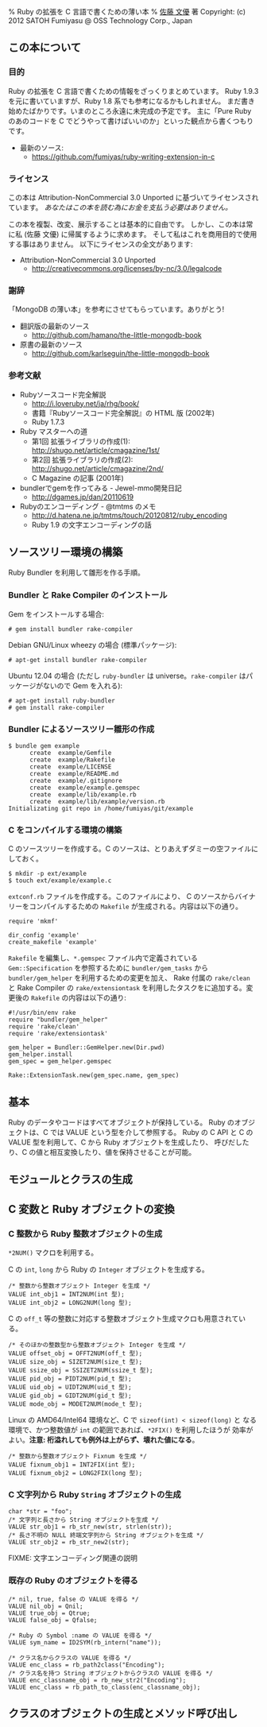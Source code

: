 % Ruby の拡張を C 言語で書くための薄い本
% [佐藤 文優](https://twitter.com/satoh_fumiyasu) 著
  Copyright: (c) 2012 SATOH Fumiyasu @ OSS Technology Corp., Japan

## この本について

### 目的

Ruby の拡張を C 言語で書くための情報をざっくりまとめています。
Ruby 1.9.3 を元に書いていますが、Ruby 1.8 系でも参考になるかもしれません。
まだ書き始めたばかりです。いまのところ永遠に未完成の予定です。
主に「Pure Ruby のあのコードを C でどうやって書けばいいのか」といった観点から書くつもりです。

  * 最新のソース:
    + <https://github.com/fumiyas/ruby-writing-extension-in-c>

### ライセンス

この本は Attribution-NonCommercial 3.0 Unported に基づいてライセンスされています。
*あなたはこの本を読む為にお金を支払う必要はありません。*

この本を複製、改変、展示することは基本的に自由です。
しかし、この本は常に私 (佐藤 文優) に帰属するように求めます。
そして私はこれを商用目的で使用する事はありません。
以下にライセンスの全文があります:

  * Attribution-NonCommercial 3.0 Unported
    + <http://creativecommons.org/licenses/by-nc/3.0/legalcode>

### 謝辞

「MongoDB の薄い本」を参考にさせてもらっています。ありがとう!

  * 翻訳版の最新のソース
    + <http://github.com/hamano/the-little-mongodb-book>
  * 原書の最新のソース
    + <http://github.com/karlseguin/the-little-mongodb-book>

### 参考文献

  * Rubyソースコード完全解説
    + <http://i.loveruby.net/ja/rhg/book/>
    + 書籍『Rubyソースコード完全解説』の HTML 版 (2002年)
    + Ruby 1.7.3
  * Ruby マスターへの道
    + 第1回 拡張ライブラリの作成(1): <http://shugo.net/article/cmagazine/1st/>
    + 第2回 拡張ライブラリの作成(2): <http://shugo.net/article/cmagazine/2nd/>
    + C Magazine の記事 (2001年)
  * bundlerでgemを作ってみる - Jewel-mmo開発日記
    + <http://dgames.jp/dan/20110619>
  * Rubyのエンコーディング - @tmtms のメモ
    + <http://d.hatena.ne.jp/tmtms/touch/20120812/ruby_encoding>
    + Ruby 1.9 の文字エンコーディングの話

## ソースツリー環境の構築

Ruby Bundler を利用して雛形を作る手順。

### Bundler と Rake Compiler のインストール

Gem をインストールする場合:

	# gem install bundler rake-compiler

Debian GNU/Linux wheezy の場合 (標準パッケージ):

	# apt-get install bundler rake-compiler

Ubuntu 12.04 の場合 (ただし `ruby-bundler` は universe。`rake-compiler` はパッケージがないので Gem を入れる):

	# apt-get install ruby-bundler
	# gem install rake-compiler

### Bundler によるソースツリー雛形の作成

	$ bundle gem example
	      create  example/Gemfile
	      create  example/Rakefile
	      create  example/LICENSE
	      create  example/README.md
	      create  example/.gitignore
	      create  example/example.gemspec
	      create  example/lib/example.rb
	      create  example/lib/example/version.rb
	Initializating git repo in /home/fumiyas/git/example

### C をコンパイルする環境の構築

C のソースツリーを作成する。C のソースは、とりあえずダミーの空ファイルにしておく。

	$ mkdir -p ext/example
	$ touch ext/example/example.c

`extconf.rb` ファイルを作成する。このファイルにより、
C のソースからバイナリーをコンパイルするための `Makefile`
が生成される。内容は以下の通り。

	require 'mkmf'

	dir_config 'example'
	create_makefile 'example'

`Rakefile` を編集し、`*.gemspec` ファイル内で定義されている
`Gem::Specification` を参照するために `bundler/gem_tasks` から
`bundler/gem_helper` を利用するための変更を加え、
Rake 付属の `rake/clean` と Rake Compiler の `rake/extensiontask`
を利用したタスクをに追加する。変更後の `Rakefile` の内容は以下の通り:

	#!/usr/bin/env rake
	require "bundler/gem_helper"
	require 'rake/clean'
	require 'rake/extensiontask'

	gem_helper = Bundler::GemHelper.new(Dir.pwd)
	gem_helper.install
	gem_spec = gem_helper.gemspec

	Rake::ExtensionTask.new(gem_spec.name, gem_spec)

## 基本

Ruby のデータやコードはすべてオブジェクトが保持している。
Ruby のオブジェクトは、C では VALUE という型を介して参照する。
Ruby の C API と C の VALUE 型を利用して、C から Ruby オブジェクトを生成したり、
呼びだしたり、C の値と相互変換したり、値を保持させることが可能。

## モジュールとクラスの生成

## C 変数と Ruby オブジェクトの変換

### C 整数から Ruby 整数オブジェクトの生成

`*2NUM()` マクロを利用する。

C の `int`, `long` から Ruby の `Integer` オブジェクトを生成する。

	/* 整数から整数オブジェクト Integer を生成 */
	VALUE int_obj1 = INT2NUM(int 型);
	VALUE int_obj2 = LONG2NUM(long 型);

C の `off_t` 等の整数に対応する整数オブジェクト生成マクロも用意されている。

	/* そのほかの整数型から整数オブジェクト Integer を生成 */
	VALUE offset_obj = OFFT2NUM(off_t 型);
	VALUE size_obj = SIZET2NUM(size_t 型);
	VALUE ssize_obj = SSIZET2NUM(ssize_t 型);
	VALUE pid_obj = PIDT2NUM(pid_t 型);
	VALUE uid_obj = UIDT2NUM(uid_t 型);
	VALUE gid_obj = GIDT2NUM(gid_t 型);
	VALUE mode_obj = MODET2NUM(mode_t 型);

Linux の AMD64/Intel64 環境など、C で `sizeof(int) < sizeof(long)` と
なる環境で、かつ整数値が `int` の範囲であれば、`*2FIX()` を利用したほうが
効率がよい。__注意: 桁溢れしても例外は上がらず、壊れた値になる__。

	/* 整数から整数オブジェクト Fixnum を生成 */
	VALUE fixnum_obj1 = INT2FIX(int 型);
	VALUE fixnum_obj2 = LONG2FIX(long 型);

### C 文字列から Ruby `String` オブジェクトの生成

	char *str = "foo";
	/* 文字列と長さから String オブジェクトを生成 */
	VALUE str_obj1 = rb_str_new(str, strlen(str));
	/* 長さ不明の NULL 終端文字列から String オブジェクトを生成 */
	VALUE str_obj2 = rb_str_new2(str);

FIXME: 文字エンコーディング関連の説明

### 既存の Ruby のオブジェクトを得る

	/* nil, true, false の VALUE を得る */
	VALUE nil_obj = Qnil;
	VALUE true_obj = Qtrue;
	VALUE false_obj = Qfalse;

	/* Ruby の Symbol :name の VALUE を得る */
	VALUE sym_name = ID2SYM(rb_intern("name"));

	/* クラス名からクラスの VALUE を得る */
	VALUE enc_class = rb_path2class("Encoding");
	/* クラス名を持つ String オブジェクトからクラスの VALUE を得る */
	VALUE enc_classname_obj = rb_new_str2("Encoding");
	VALUE enc_class = rb_path_to_class(enc_classname_obj);

## クラスのオブジェクトの生成とメソッド呼び出し

